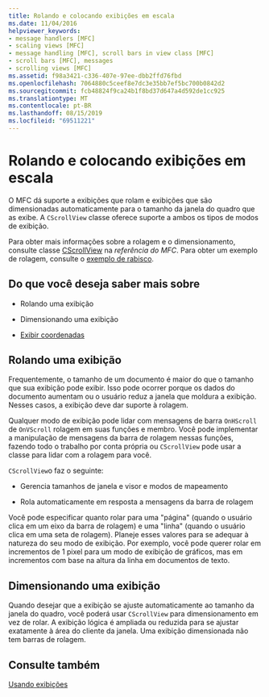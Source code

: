 ```yaml
---
title: Rolando e colocando exibições em escala
ms.date: 11/04/2016
helpviewer_keywords:
- message handlers [MFC]
- scaling views [MFC]
- message handling [MFC], scroll bars in view class [MFC]
- scroll bars [MFC], messages
- scrolling views [MFC]
ms.assetid: f98a3421-c336-407e-97ee-dbb2ffd76fbd
ms.openlocfilehash: 7064880c5ceef8e7dc3e35bb7ef5bc700b0842d2
ms.sourcegitcommit: fcb48824f9ca24b1f8bd37d647a4d592de1cc925
ms.translationtype: MT
ms.contentlocale: pt-BR
ms.lasthandoff: 08/15/2019
ms.locfileid: "69511221"
---
```

# <a name="scrolling-and-scaling-views"></a>Rolando e colocando exibições em escala

O MFC dá suporte a exibições que rolam e exibições que são dimensionadas automaticamente para o tamanho da janela do quadro que as exibe. A `CScrollView` classe oferece suporte a ambos os tipos de modos de exibição.

Para obter mais informações sobre a rolagem e o dimensionamento, consulte classe [CScrollView](../mfc/reference/cscrollview-class.md) na *referência do MFC*. Para obter um exemplo de rolagem, consulte o [exemplo de rabisco](../overview/visual-cpp-samples.md).

## <a name="what-do-you-want-to-know-more-about"></a>Do que você deseja saber mais sobre

- Rolando uma exibição

- Dimensionando uma exibição

- [Exibir coordenadas](/windows/win32/gdi/window-coordinate-system)

##  <a name="_core_scrolling_a_view"></a>Rolando uma exibição

Frequentemente, o tamanho de um documento é maior do que o tamanho que sua exibição pode exibir. Isso pode ocorrer porque os dados do documento aumentam ou o usuário reduz a janela que moldura a exibição. Nesses casos, a exibição deve dar suporte à rolagem.

Qualquer modo de exibição pode lidar com mensagens de barra `OnHScroll` de `OnVScroll` rolagem em suas funções e membro. Você pode implementar a manipulação de mensagens da barra de rolagem nessas funções, fazendo todo o trabalho por conta própria ou `CScrollView` pode usar a classe para lidar com a rolagem para você.

`CScrollView`o faz o seguinte:

- Gerencia tamanhos de janela e visor e modos de mapeamento

- Rola automaticamente em resposta a mensagens da barra de rolagem

Você pode especificar quanto rolar para uma "página" (quando o usuário clica em um eixo da barra de rolagem) e uma "linha" (quando o usuário clica em uma seta de rolagem). Planeje esses valores para se adequar à natureza do seu modo de exibição. Por exemplo, você pode querer rolar em incrementos de 1 pixel para um modo de exibição de gráficos, mas em incrementos com base na altura da linha em documentos de texto.

##  <a name="_core_scaling_a_view"></a>Dimensionando uma exibição

Quando desejar que a exibição se ajuste automaticamente ao tamanho da janela do quadro, você poderá usar `CScrollView` para dimensionamento em vez de rolar. A exibição lógica é ampliada ou reduzida para se ajustar exatamente à área do cliente da janela. Uma exibição dimensionada não tem barras de rolagem.

## <a name="see-also"></a>Consulte também

[Usando exibições](../mfc/using-views.md)
